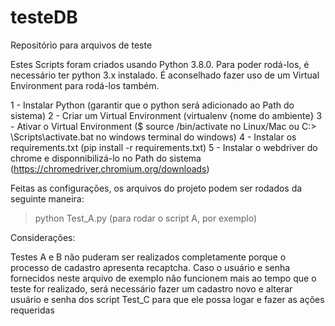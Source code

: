 # testeDB
Repositório para arquivos de teste

Estes Scripts foram criados usando Python 3.8.0.  Para poder rodá-los, é necessário ter python 3.x instalado.  É aconselhado fazer uso de um Virtual Environment para rodá-los também.

1 - Instalar Python (garantir que o python será adicionado ao Path do sistema)
2 - Criar um Virtual Environment (virtualenv {nome do ambiente} 
3 - Ativar o Virtual Environment ($ source <venv>/bin/activate no Linux/Mac ou C:\> <venv>\Scripts\activate.bat no windows terminal do windows)
4 - Instalar os requirements.txt (pip install -r requirements.txt)
5 - Instalar o webdriver do chrome e disponnibilizá-lo no Path do sistema (https://chromedriver.chromium.org/downloads)  
  
Feitas as configurações, os arquivos do projeto podem ser rodados da seguinte maneira:
  
  > <caminho onde foi clonado o projeto> python Test_A.py (para rodar o script A, por exemplo)

  
Considerações:
  
Testes A e B não puderam ser realizados completamente porque o processo de cadastro apresenta recaptcha.  Caso o usuário e senha fornecidos neste arquivo de exemplo não funcionem mais ao tempo que o teste for realizado, será necessário fazer um cadastro novo e alterar usuário e senha dos script Test_C para que ele possa logar e fazer as ações requeridas
